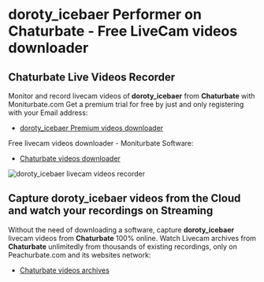 # doroty_icebaer Performer on Chaturbate - Free LiveCam videos downloader

## Chaturbate Live Videos Recorder

Monitor and record livecam videos of **doroty_icebaer** from **Chaturbate** with Moniturbate.com
Get a premium trial for free by just and only registering with your Email address:
* [doroty_icebaer Premium videos downloader](https://moniturbate.com/request-demo-licence-key.html)

Free livecam videos downloader - Moniturbate Software:
* [Chaturbate videos downloader](https://moniturbate.com/moniturbate-download-software.html)

![doroty_icebaer livecam videos recorder](https://peachurnet.com/templates/moniturbate-software.png)


## Capture doroty_icebaer videos from the Cloud and watch your recordings on Streaming

Without the need of downloading a software, capture **doroty_icebaer** livecam videos from **Chaturbate** 100% online.
Watch Livecam archives from **Chaturbate** unlimitedly from thousands of existing recordings, only on Peachurbate.com and its websites network:
* [Chaturbate videos archives](https://peachurnet.com/)